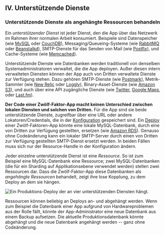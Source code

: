 ﻿## IV. Unterstützende Dienste
### Unterstützende Dienste als angehängte Ressourcen behandeln

Ein *unterstützender Dienst* ist jeder Dienst, den die App über das Netzwerk im Rahmen ihrer normalen Arbeit konsumiert. Beispiele sind Datenspeicher  (wie [MySQL](http://dev.mysql.com/) oder [CouchDB](http://couchdb.apache.org/)), Messaging/Queueing-Systeme (wie [RabbitMQ](http://www.rabbitmq.com/) oder [Beanstalkd](http://kr.github.com/beanstalkd/)), SMTP-Dienste für das Senden von Mail (wie [Postfix](http://www.postfix.org/)), und Cache-Systeme (wie [Memcached](http://memcached.org/)).

Unterstützende Dienste wie Datenbanken werden traditionell von denselben Systemadministratoren verwaltet, die die App deployen. Außer diesen intern verwalteten Diensten können der App auch von Dritten verwaltete Dienste zur Verfügung stehen. Dazu gehören SMTP-Dienste (wie [Postmark](http://postmarkapp.com/)), Metrik-Sammler (wie [New Relic](http://newrelic.com/) oder [Loggly](http://www.loggly.com/)), Binary-Asset-Dienste (wie [Amazon S3](http://aws.amazon.com/s3/)), und auch über eine API zugängliche Dienste (wie [Twitter](http://dev.twitter.com/), [Google Maps](http://code.google.com/apis/maps/index.html), oder [Last.fm](http://www.last.fm/api)).

**Der Code einer Zwölf-Faktor-App macht keinen Unterschied zwischen lokalen Diensten und solchen von Dritten.** Für die App sind sie beide unterstützende Dienste, zugreifbar über eine URL oder andere Lokatoren/Credentials, die in der [Konfiguration](./config) gespeichert sind. Ein [Deploy](./codebase) einer Zwölf-Faktoren-App könnte eine lokale MySQL-Datenbank, durch eine von Dritten zur Verfügung gestellten, ersetzen (wie [Amazon RDS](http://aws.amazon.com/rds/)). Genauso ohne Codeänderung kann ein lokaler SMTP-Server durch einen von Dritten zur Verfügung gestellten SMTP-Dienst ersetzt werden. In beiden Fällen muss sich nur der Resource-Handle in der Konfiguration ändern.

Jeder einzelne unterstützende Dienst ist eine *Ressource*. So ist zum Beispiel eine MySQL-Datenbank eine Ressource; zwei MySQL-Datenbanken (die für ein Sharding auf Applikationsebene verwendet werden) stellen zwei Ressourcen dar. Dass die Zwölf-Faktor-App diese Datenbanken als *angehängte Ressourcen* behandelt, zeigt ihre lose Kopplung, zu dem Deploy an dem sie hängen.

<img src="/images/attached-resources.png" class="full" alt="Ein Produktions-Deploy der an vier unterstützenden Diensten hängt." />

Ressourcen können beliebig an Deploys an- und abgehängt werden. Wenn zum Beispiel die Datenbank einer App aufgrund von Hardwareproblemen aus der Rolle fällt, könnte der App-Administrator eine neue Datenbank aus einem Backup aufsetzen. Die aktuelle Produktionsdatenbank könnte abgehängt und die neue Datenbank angehängt werden -- ganz ohne Codeänderung.

